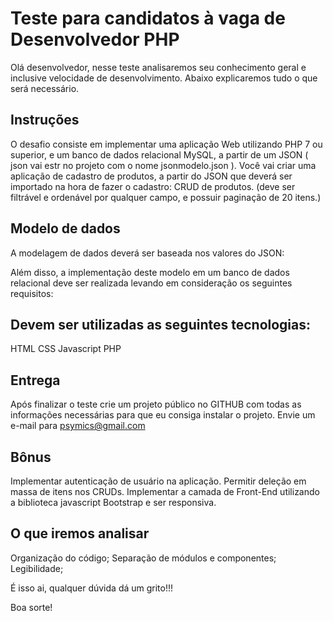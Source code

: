 # Teste para candidatos à vaga de Desenvolvedor PHP

Olá desenvolvedor, nesse teste analisaremos seu conhecimento geral e inclusive velocidade de desenvolvimento. Abaixo explicaremos tudo o que será necessário.

## Instruções
O desafio consiste em implementar uma aplicação Web utilizando PHP 7 ou superior, e um banco de dados relacional MySQL, a partir de um JSON ( json vai estr no projeto com o nome jsonmodelo.json ).
Você vai criar uma aplicação de cadastro de produtos, a partir do JSON que deverá ser importado na hora de fazer o cadastro:
CRUD de produtos. (deve ser filtrável e ordenável por qualquer campo, e possuir paginação de 20 itens.)

## Modelo de dados
A modelagem de dados deverá ser baseada nos valores do JSON:

Além disso, a implementação deste modelo em um banco de dados relacional deve ser realizada levando em consideração os seguintes requisitos:

## Devem ser utilizadas as seguintes tecnologias:

HTML
CSS
Javascript
PHP

## Entrega
Após finalizar o teste crie um projeto público no GITHUB com todas as informações necessárias para que eu consiga instalar o projeto. Envie um e-mail para psymics@gmail.com

## Bônus
Implementar autenticação de usuário na aplicação.
Permitir deleção em massa de itens nos CRUDs.
Implementar a camada de Front-End utilizando a biblioteca javascript Bootstrap e ser responsiva.

## O que iremos analisar
Organização do código;
Separação de módulos e componentes;
Legibilidade;

É isso ai, qualquer dúvida dá um grito!!!

Boa sorte!
